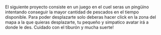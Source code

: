 El siguiente proyecto consiste en un juego en el cuel seras un pingüino intentando conseguir la mayor cantidad de pescados en el tiempo disponible. Para poder desplazarte solo deberas hacer click 
en la zona del mapa a la que quieras desplazarte, tu pequeño y simpatico avatar irá a donde le des. Cuidado con el tiburón y mucha suerte!
